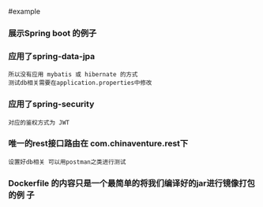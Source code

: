 #example
### 展示Spring boot 的例子
### 应用了spring-data-jpa
    所以没有应用 mybatis 或 hibernate 的方式
    测试db相关需要在application.properties中修改
### 应用了spring-security
    对应的鉴权方式为 JWT
### 唯一的rest接口路由在 com.chinaventure.rest下
    设置好db相关 可以用postman之类进行测试

### Dockerfile 的内容只是一个最简单的将我们编译好的jar进行镜像打包的例 子
